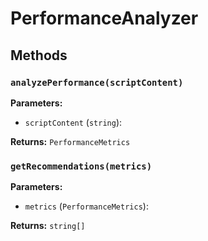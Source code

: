 # PerformanceAnalyzer

## Methods

### `analyzePerformance(scriptContent)`

**Parameters:**

- `scriptContent` (`string`): 

**Returns:** `PerformanceMetrics`

### `getRecommendations(metrics)`

**Parameters:**

- `metrics` (`PerformanceMetrics`): 

**Returns:** `string[]`

